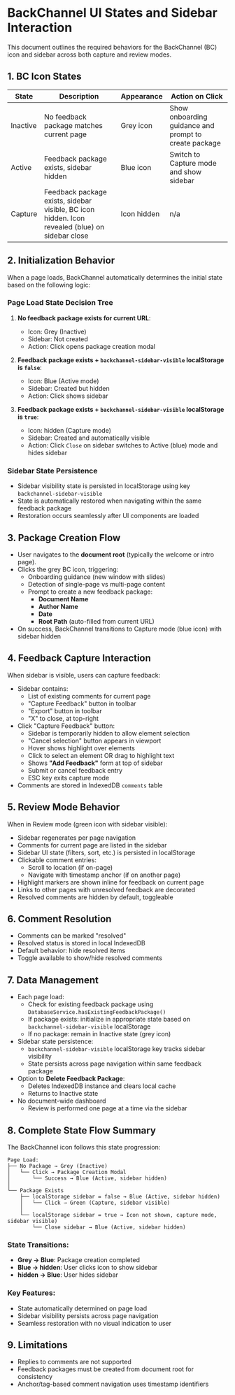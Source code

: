 # BackChannel UI States and Sidebar Interaction

This document outlines the required behaviors for the BackChannel (BC) icon and sidebar across both capture and review modes.

## 1. BC Icon States

| State | Description | Appearance | Action on Click |
|-------|-------------|------------|-----------------|
| Inactive | No feedback package matches current page | Grey icon | Show onboarding guidance and prompt to create package |
| Active | Feedback package exists, sidebar hidden | Blue icon | Switch to Capture mode and show sidebar |
| Capture | Feedback package exists, sidebar visible, BC icon hidden. Icon revealed (blue) on sidebar close | Icon hidden | n/a |

## 2. Initialization Behavior

When a page loads, BackChannel automatically determines the initial state based on the following logic:

### Page Load State Decision Tree
1. **No feedback package exists for current URL**:
   - Icon: Grey (Inactive)
   - Sidebar: Not created
   - Action: Click opens package creation modal

2. **Feedback package exists + `backchannel-sidebar-visible` localStorage is `false`**:
   - Icon: Blue (Active mode)
   - Sidebar: Created but hidden
   - Action: Click shows sidebar

3. **Feedback package exists + `backchannel-sidebar-visible` localStorage is `true`**:
   - Icon: hidden (Capture mode)
   - Sidebar: Created and automatically visible
   - Action: Click `Close` on sidebar switches to Active (blue) mode and hides sidebar

### Sidebar State Persistence
- Sidebar visibility state is persisted in localStorage using key `backchannel-sidebar-visible`
- State is automatically restored when navigating within the same feedback package
- Restoration occurs seamlessly after UI components are loaded

## 3. Package Creation Flow

- User navigates to the **document root** (typically the welcome or intro page).
- Clicks the grey BC icon, triggering:
  - Onboarding guidance (new window with slides)
  - Detection of single-page vs multi-page content
  - Prompt to create a new feedback package:
    - **Document Name**
    - **Author Name**
    - **Date**
    - **Root Path** (auto-filled from current URL)
- On success, BackChannel transitions to Capture mode (blue icon) with sidebar hidden

## 4. Feedback Capture Interaction

When sidebar is visible, users can capture feedback:

- Sidebar contains:
  - List of existing comments for current page
  - "Capture Feedback" button in toolbar
  - "Export" button in toolbar
  - "X" to close, at top-right
- Click "Capture Feedback" button:
  - Sidebar is temporarily hidden to allow element selection
  - "Cancel selection" button appears in viewport
  - Hover shows highlight over elements
  - Click to select an element OR drag to highlight text
  - Shows **"Add Feedback"** form at top of sidebar
  - Submit or cancel feedback entry
  - ESC key exits capture mode
- Comments are stored in IndexedDB `comments` table

## 5. Review Mode Behavior

When in Review mode (green icon with sidebar visible):

- Sidebar regenerates per page navigation
- Comments for current page are listed in the sidebar
- Sidebar UI state (filters, sort, etc.) is persisted in localStorage
- Clickable comment entries:
  - Scroll to location (if on-page)
  - Navigate with timestamp anchor (if on another page)
- Highlight markers are shown inline for feedback on current page
- Links to other pages with unresolved feedback are decorated
- Resolved comments are hidden by default, toggleable

## 6. Comment Resolution

- Comments can be marked "resolved"
- Resolved status is stored in local IndexedDB
- Default behavior: hide resolved items
- Toggle available to show/hide resolved comments

## 7. Data Management

- Each page load:
  - Check for existing feedback package using `DatabaseService.hasExistingFeedbackPackage()`
  - If package exists: initialize in appropriate state based on `backchannel-sidebar-visible` localStorage
  - If no package: remain in Inactive state (grey icon)
- Sidebar state persistence:
  - `backchannel-sidebar-visible` localStorage key tracks sidebar visibility
  - State persists across page navigation within same feedback package
- Option to **Delete Feedback Package**:
  - Deletes IndexedDB instance and clears local cache
  - Returns to Inactive state
- No document-wide dashboard
  - Review is performed one page at a time via the sidebar

## 8. Complete State Flow Summary

The BackChannel icon follows this state progression:

```
Page Load:
├── No Package → Grey (Inactive)
│   └── Click → Package Creation Modal
│       └── Success → Blue (Active, sidebar hidden)
│
└── Package Exists
    ├── localStorage sidebar = false → Blue (Active, sidebar hidden)
    │   └── Click → Green (Capture, sidebar visible)
    │
    └── localStorage sidebar = true → Icon not shown, capture mode, sidebar visible)
        └── Close sidebar → Blue (Active, sidebar hidden)
```

### State Transitions:
- **Grey → Blue**: Package creation completed
- **Blue → hidden**: User clicks icon to show sidebar
- **hidden → Blue**: User hides sidebar

### Key Features:
- State automatically determined on page load
- Sidebar visibility persists across page navigation
- Seamless restoration with no visual indication to user

## 9. Limitations

- Replies to comments are not supported
- Feedback packages must be created from document root for consistency
- Anchor/tag-based comment navigation uses timestamp identifiers